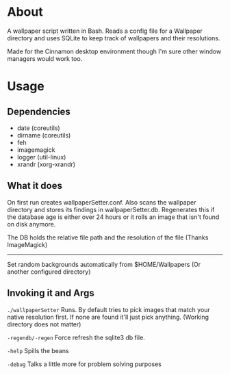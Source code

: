 # About

A wallpaper script written in Bash. Reads a config file for a Wallpaper directory and uses SQLite to keep track of wallpapers and their resolutions.

Made for the Cinnamon desktop environment though I'm sure other window managers would work too.

# Usage

## Dependencies
* date    (coreutils)
* dirname (coreutils)
* feh
* imagemagick
* logger  (util-linux)
* xrandr  (xorg-xrandr)

## What it does
On first run creates wallpaperSetter.conf. Also scans the wallpaper directory and stores its findings in wallpaperSetter.db. Regenerates this if the database age is either over 24 hours or it rolls an image that isn't found on disk anymore.

The DB holds the relative file path and the resolution of the file (Thanks ImageMagick)

---------------------------------------------------------------

Set random backgrounds automatically from $HOME/Wallpapers (Or another configured directory)
## Invoking it and Args

`./wallpaperSetter`
   Runs. By default tries to pick images that match your native resolution first. If none are found it'll just pick anything.
   (Working directory does not matter)
   
`-regendb/-regen`
   Force refresh the sqlite3 db file.

`-help`
   Spills the beans

`-debug`
   Talks a little more for problem solving purposes
